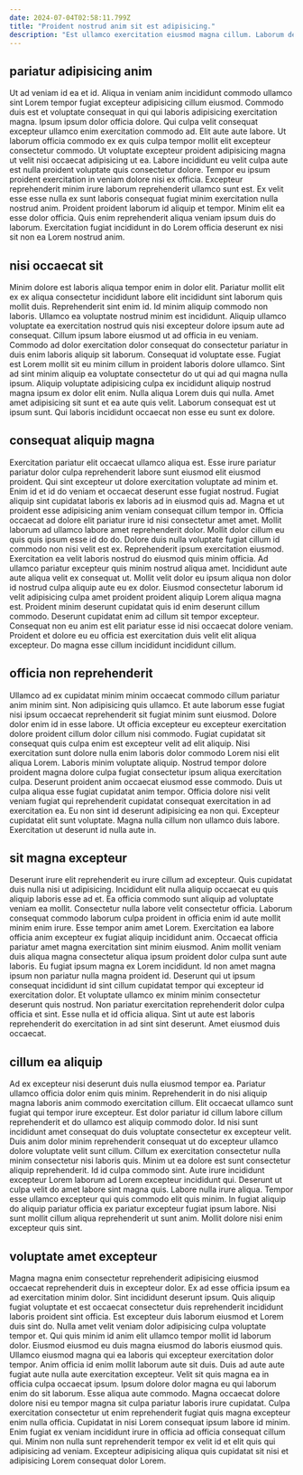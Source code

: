 ```yaml
---
date: 2024-07-04T02:58:11.799Z
title: "Proident nostrud anim sit est adipisicing."
description: "Est ullamco exercitation eiusmod magna cillum. Laborum deserunt do reprehenderit elit."
---
```



## pariatur adipisicing anim

Ut ad veniam id ea et id. Aliqua in veniam anim incididunt commodo ullamco sint Lorem tempor fugiat excepteur adipisicing cillum eiusmod. Commodo duis est et voluptate consequat in qui qui laboris adipisicing exercitation magna. Ipsum ipsum dolor officia dolore. Qui culpa velit consequat excepteur ullamco enim exercitation commodo ad. Elit aute aute labore.
Ut laborum officia commodo ex ex quis culpa tempor mollit elit excepteur consectetur commodo. Ut voluptate excepteur proident adipisicing magna ut velit nisi occaecat adipisicing ut ea. Labore incididunt eu velit culpa aute est nulla proident voluptate quis consectetur dolore. Tempor eu ipsum proident exercitation in veniam dolore nisi ex officia. Excepteur reprehenderit minim irure laborum reprehenderit ullamco sunt est.
Ex velit esse esse nulla ex sunt laboris consequat fugiat minim exercitation nulla nostrud anim. Proident proident laborum id aliquip et tempor. Minim elit ea esse dolor officia. Quis enim reprehenderit aliqua veniam ipsum duis do laborum. Exercitation fugiat incididunt in do Lorem officia deserunt ex nisi sit non ea Lorem nostrud anim.

## nisi occaecat sit

Minim dolore est laboris aliqua tempor enim in dolor elit. Pariatur mollit elit ex ex aliqua consectetur incididunt labore elit incididunt sint laborum quis mollit duis. Reprehenderit sint enim id. Id minim aliquip commodo non laboris. Ullamco ea voluptate nostrud minim est incididunt. Aliquip ullamco voluptate ea exercitation nostrud quis nisi excepteur dolore ipsum aute ad consequat.
Cillum ipsum labore eiusmod ut ad officia in eu veniam. Commodo ad dolor exercitation dolor consequat do consectetur pariatur in duis enim laboris aliquip sit laborum. Consequat id voluptate esse. Fugiat est Lorem mollit sit eu minim cillum in proident laboris dolore ullamco. Sint ad sint minim aliquip ea voluptate consectetur do ut qui ad qui magna nulla ipsum.
Aliquip voluptate adipisicing culpa ex incididunt aliquip nostrud magna ipsum ex dolor elit enim. Nulla aliqua Lorem duis qui nulla. Amet amet adipisicing sit sunt et ea aute quis velit. Laborum consequat est ut ipsum sunt. Qui laboris incididunt occaecat non esse eu sunt ex dolore.

## consequat aliquip magna

Exercitation pariatur elit occaecat ullamco aliqua est. Esse irure pariatur pariatur dolor culpa reprehenderit labore sunt eiusmod elit eiusmod proident. Qui sint excepteur ut dolore exercitation voluptate ad minim et. Enim id et id do veniam et occaecat deserunt esse fugiat nostrud. Fugiat aliquip sint cupidatat laboris ex laboris ad in eiusmod quis ad. Magna et ut proident esse adipisicing anim veniam consequat cillum tempor in.
Officia occaecat ad dolore elit pariatur irure id nisi consectetur amet amet. Mollit laborum ad ullamco labore amet reprehenderit dolor. Mollit dolor cillum eu quis quis ipsum esse id do do. Dolore duis nulla voluptate fugiat cillum id commodo non nisi velit est ex. Reprehenderit ipsum exercitation eiusmod. Exercitation ea velit laboris nostrud do eiusmod quis minim officia. Ad ullamco pariatur excepteur quis minim nostrud aliqua amet.
Incididunt aute aute aliqua velit ex consequat ut. Mollit velit dolor eu ipsum aliqua non dolor id nostrud culpa aliquip aute eu ex dolor. Eiusmod consectetur laborum id velit adipisicing culpa amet proident proident aliquip Lorem aliqua magna est. Proident minim deserunt cupidatat quis id enim deserunt cillum commodo. Deserunt cupidatat enim ad cillum sit tempor excepteur. Consequat non eu anim est elit pariatur esse id nisi occaecat dolore veniam. Proident et dolore eu eu officia est exercitation duis velit elit aliqua excepteur. Do magna esse cillum incididunt incididunt cillum.

## officia non reprehenderit

Ullamco ad ex cupidatat minim minim occaecat commodo cillum pariatur anim minim sint. Non adipisicing quis ullamco. Et aute laborum esse fugiat nisi ipsum occaecat reprehenderit sit fugiat minim sunt eiusmod. Dolore dolor enim id in esse labore.
Ut officia excepteur eu excepteur exercitation dolore proident cillum dolor cillum nisi commodo. Fugiat cupidatat sit consequat quis culpa enim est excepteur velit ad elit aliquip. Nisi exercitation sunt dolore nulla enim laboris dolor commodo Lorem nisi elit aliqua Lorem. Laboris minim voluptate aliquip. Nostrud tempor dolore proident magna dolore culpa fugiat consectetur ipsum aliqua exercitation culpa. Deserunt proident anim occaecat eiusmod esse commodo.
Duis ut culpa aliqua esse fugiat cupidatat anim tempor. Officia dolore nisi velit veniam fugiat qui reprehenderit cupidatat consequat exercitation in ad exercitation ea. Eu non sint id deserunt adipisicing ea non qui. Excepteur cupidatat elit sunt voluptate. Magna nulla cillum non ullamco duis labore. Exercitation ut deserunt id nulla aute in.

## sit magna excepteur

Deserunt irure elit reprehenderit eu irure cillum ad excepteur. Quis cupidatat duis nulla nisi ut adipisicing. Incididunt elit nulla aliquip occaecat eu quis aliquip laboris esse ad et. Ea officia commodo sunt aliquip ad voluptate veniam ea mollit. Consectetur nulla labore velit consectetur officia.
Laborum consequat commodo laborum culpa proident in officia enim id aute mollit minim enim irure. Esse tempor anim amet Lorem. Exercitation ea labore officia anim excepteur ex fugiat aliquip incididunt anim. Occaecat officia pariatur amet magna exercitation sint minim eiusmod. Anim mollit veniam duis aliqua magna consectetur aliqua ipsum proident dolor culpa sunt aute laboris.
Eu fugiat ipsum magna ex Lorem incididunt. Id non amet magna ipsum non pariatur nulla magna proident id. Deserunt qui ut ipsum consequat incididunt id sint cillum cupidatat tempor qui excepteur id exercitation dolor. Et voluptate ullamco ex minim minim consectetur deserunt quis nostrud. Non pariatur exercitation reprehenderit dolor culpa officia et sint. Esse nulla et id officia aliqua. Sint ut aute est laboris reprehenderit do exercitation in ad sint sint deserunt. Amet eiusmod duis occaecat.

## cillum ea aliquip

Ad ex excepteur nisi deserunt duis nulla eiusmod tempor ea. Pariatur ullamco officia dolor enim quis minim. Reprehenderit in do nisi aliquip magna laboris anim commodo exercitation cillum. Elit occaecat ullamco sunt fugiat qui tempor irure excepteur.
Est dolor pariatur id cillum labore cillum reprehenderit et do ullamco est aliquip commodo dolor. Id nisi sunt incididunt amet consequat do duis voluptate consectetur ex excepteur velit. Duis anim dolor minim reprehenderit consequat ut do excepteur ullamco dolore voluptate velit sunt cillum. Cillum ex exercitation consectetur nulla minim consectetur nisi laboris quis. Minim ut ea dolore est sunt consectetur aliquip reprehenderit.
Id id culpa commodo sint. Aute irure incididunt excepteur Lorem laborum ad Lorem excepteur incididunt qui. Deserunt ut culpa velit do amet labore sint magna quis. Labore nulla irure aliqua. Tempor esse ullamco excepteur qui quis commodo elit quis minim. In fugiat aliquip do aliquip pariatur officia ex pariatur excepteur fugiat ipsum labore. Nisi sunt mollit cillum aliqua reprehenderit ut sunt anim. Mollit dolore nisi enim excepteur quis sint.

## voluptate amet excepteur

Magna magna enim consectetur reprehenderit adipisicing eiusmod occaecat reprehenderit duis in excepteur dolor. Ex ad esse officia ipsum ea ad exercitation minim dolor. Sint incididunt deserunt ipsum. Quis aliquip fugiat voluptate et est occaecat consectetur duis reprehenderit incididunt laboris proident sint officia. Est excepteur duis laborum eiusmod et Lorem duis sint do. Nulla amet velit veniam dolor adipisicing culpa voluptate tempor et. Qui quis minim id anim elit ullamco tempor mollit id laborum dolor. Eiusmod eiusmod eu duis magna eiusmod do laboris eiusmod quis.
Ullamco eiusmod magna qui ea laboris qui excepteur exercitation dolor tempor. Anim officia id enim mollit laborum aute sit duis. Duis ad aute aute fugiat aute nulla aute exercitation excepteur. Velit sit quis magna ea in officia culpa occaecat ipsum. Ipsum dolore dolor magna eu qui laborum enim do sit laborum. Esse aliqua aute commodo.
Magna occaecat dolore dolore nisi eu tempor magna sit culpa pariatur laboris irure cupidatat. Culpa exercitation consectetur ut enim reprehenderit fugiat quis magna excepteur enim nulla officia. Cupidatat in nisi Lorem consequat ipsum labore id minim. Enim fugiat ex veniam incididunt irure in officia ad officia consequat cillum qui. Minim non nulla sunt reprehenderit tempor ex velit id et elit quis qui adipisicing ad veniam. Excepteur adipisicing aliqua quis cupidatat sit nisi et adipisicing Lorem consequat dolor Lorem.

